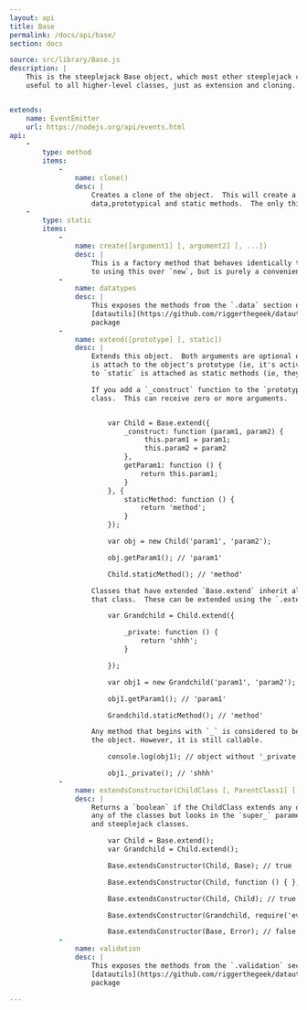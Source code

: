 ```yaml
---
layout: api
title: Base
permalink: /docs/api/base/
section: docs

source: src/library/Base.js
description: |
    This is the steeplejack Base object, which most other steeplejack classes extend.  This contains methods that are
    useful to all higher-level classes, just as extension and cloning.


extends:
    name: EventEmitter
    url: https://nodejs.org/api/events.html
api:
    -
        type: method
        items:
            -
                name: clone()
                desc: |
                    Creates a clone of the object.  This will create a new instance of the same object, with the same
                    data,prototypical and static methods.  The only thing that won't be the same is the instance.
    -
        type: static
        items:
            -
                name: create([argument1] [, argument2] [, ...])
                desc: |
                    This is a factory method that behaves identically to `new`. There is no advantage or disadvantage
                    to using this over `new`, but is purely a convenience.
            -
                name: datatypes
                desc: |
                    This exposes the methods from the `.data` section of the
                    [datautils](https://github.com/riggerthegeek/datautils-js#data)
                    package
            -
                name: extend([prototype] [, static])
                desc: |
                    Extends this object.  Both arguments are optional objects.  Anything sent to the `prototype` object
                    is attach to the object's prototype (ie, it's active once you've called `new`) and anything attached
                    to `static` is attached as static methods (ie, they can be called with `Class.staticMethod`.

                    If you add a `_construct` function to the `prototype`, this will be called when you instantiate the
                    class.  This can receive zero or more arguments.


                        var Child = Base.extend({
                            _construct: function (param1, param2) {
                                 this.param1 = param1;
                                 this.param2 = param2
                            },
                            getParam1: function () {
                                return this.param1;
                            }
                        }, {
                            staticMethod: function () {
                                return 'method';
                            }
                        });

                        var obj = new Child('param1', 'param2');

                        obj.getParam1(); // 'param1'

                        Child.staticMethod(); // 'method'

                    Classes that have extended `Base.extend` inherit all prototypical and static methods that are on
                    that class.  These can be extended using the `.extend` method infinitely.

                        var Grandchild = Child.extend({

                            _private: function () {
                                return 'shhh';
                            }

                        });

                        var obj1 = new Grandchild('param1', 'param2');

                        obj1.getParam1(); // 'param1'

                        Grandchild.staticMethod(); // 'method'

                    Any method that begins with `_` is considered to be a private method and is hidden when you output
                    the object. However, it is still callable.

                        console.log(obj1); // object without '_private'

                        obj1._private(); // 'shhh'
            -
                name: extendsConstructor(ChildClass [, ParentClass1] [, ParentClass2] [, ...])
                desc: |
                    Returns a `boolean` if the ChildClass extends any of the ParentClasses. This does not instantiate
                    any of the classes but looks in the `super_` parameter, so should be able to be used by both Node
                    and steeplejack classes.

                        var Child = Base.extend();
                        var Grandchild = Child.extend();

                        Base.extendsConstructor(Child, Base); // true

                        Base.extendsConstructor(Child, function () { }, Base); // true

                        Base.extendsConstructor(Child, Child); // true

                        Base.extendsConstructor(Grandchild, require('events').EventEmitter); // true

                        Base.extendsConstructor(Base, Error); // false
            -
                name: validation
                desc: |
                    This exposes the methods from the `.validation` section of the
                    [datautils](https://github.com/riggerthegeek/datautils-js#validation)
                    package

---
```

